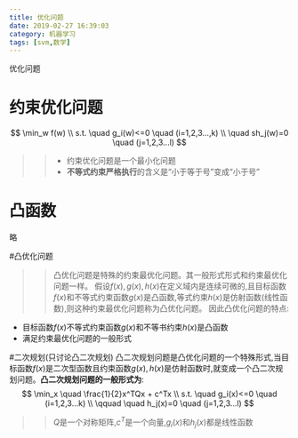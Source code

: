 ```yaml
---
title: 优化问题
date: 2019-02-27 16:39:03
category: 机器学习
tags: [svm,数学]
---
```

优化问题
<!--more-->

# 约束优化问题
$$
\min_w f(w) \\
s.t. \quad g_i(w)<=0 \quad (i=1,2,3...,k) \\
\quad sh_j(w)=0 \quad (j=1,2,3...l)
$$
>> * 约束优化问题是一个最小化问题 
>>* **不等式约束严格执行**的含义是“小于等于号”变成“小于号”

# 凸函数
略

#凸优化问题
>>凸优化问题是特殊的约束最优化问题。其一般形式形式和约束最优化问题一样。
假设$f(x),g(x),h(x)$在定义域内是连续可微的,且目标函数$f(x)$和不等式约束函数$g(x)$是凸函数,等式约束$h(x)$是仿射函数(线性函数),则这种约束最优化问题称为凸优化问题。 
因此凸优化问题的特点:
* 目标函数$f(x)$不等式约束函数$g(x)$和不等书约束$h(x)$是凸函数
* 满足约束最优化问题的一般形式

#二次规划(只讨论凸二次规划)
凸二次规划问题是凸优化问题的一个特殊形式,当目标函数$f(x)$是二次型函数且约束函数$g(x),h(x)$是仿射函数时,就变成一个凸二次规划问题。**凸二次规划问题的一般形式为**:
$$
\min_x \quad \frac{1}{2}x^TQx + c^Tx \\
s.t. \quad g_i(x)<=0 \quad (i=1,2,3...k) \\
\qquad \quad  h_j(x)=0 \quad (j=1,2,3...l)
$$
>>$Q$是一个对称矩阵,$c^T$是一个向量,$g_i(x)$和$h_j(x)$都是线性函数 